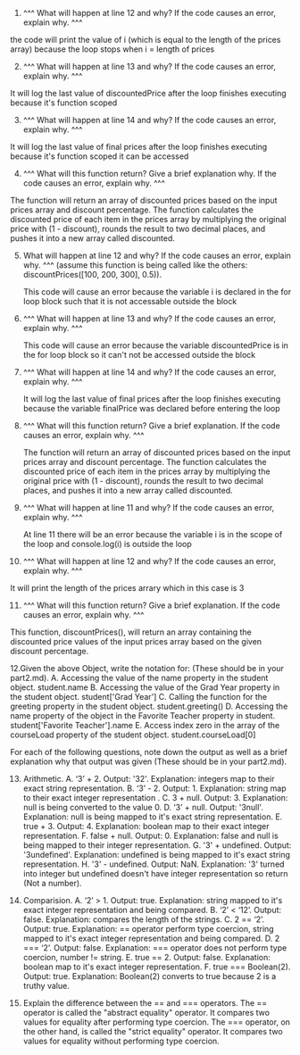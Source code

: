 1. ^^^ What will happen at line 12 and why? If the code causes an error, explain why. ^^^

  the code will print the value of i (which is equal to the length of the prices array) because the loop stops when i = length of prices
  
2. ^^^ What will happen at line 13 and why? If the code causes an error, explain why. ^^^

  It will log the last value of discountedPrice after the loop finishes executing because it's function scoped
  
3. ^^^ What will happen at line 14 and why? If the code causes an error, explain why. ^^^

  It will log the last value of final prices after the loop finishes executing because it's function scoped it can be accessed 
  
4. ^^^ What will this function return? Give a brief explanation why. If the code causes an error, explain why. ^^^

  The function will return an array of discounted prices based on the input prices array and discount percentage. The function 
  calculates the discounted price of each item in the prices array by multiplying the original price with (1 - discount), 
  rounds the result to two decimal places, and pushes it into a new array called discounted.
  
5. What will happen at line 12 and why?  If the code causes an error, explain why. ^^^ (assume this function is being called like the others: discountPrices([100, 200, 300], 0.5)).

   This code will cause an error because the variable i is declared in the for loop block such that it is not accessable outside the block
   
6. ^^^ What will happen at line 13 and why? If the code causes an error, explain why. ^^^

   This code will cause an error because the variable discountedPrice is in the for loop block so it can't not be accessed outside the block

7. ^^^ What will happen at line 14 and why? If the code causes an error, explain why. ^^^

   It will log the last value of final prices after the loop finishes executing because the variable finalPrice was declared before 
   entering the loop
   
8. ^^^ What will this function return? Give a brief explanation. If the code causes an error, explain why. ^^^

   The function will return an array of discounted prices based on the input prices array and discount percentage. The function 
   calculates the discounted price of each item in the prices array by multiplying the original price with (1 - discount), 
   rounds the result to two decimal places, and pushes it into a new array called discounted.
   
9. ^^^ What will happen at line 11 and why? If the code causes an error, explain why. ^^^

   At line 11 there will be an error because the variable i is in the scope of the loop and console.log(i) is outside the loop 
   
10. ^^^ What will happen at line 12 and why? If the code causes an error, explain why. ^^^

  It will print the length of the prices arrary which in this case is 3
  
11. ^^^ What will this function return? Give a brief explanation. If the code causes an error, explain why. ^^^

  This function, discountPrices(), will return an array containing the discounted price values of the input prices array based on the given   
  discount percentage.
  
12.Given the above Object, write the notation for:  (These should be in your part2.md).
  A. Accessing the value of the name property in the student object.
     student.name
  B. Accessing the value of the Grad Year property in the student object.
     student['Grad Year']
  C. Calling the function for the greeting property in the student object.
     student.greeting()
  D. Accessing the name property of the object in the Favorite Teacher property in student.
     student['Favorite Teacher'].name
  E. Access index zero in the array of the courseLoad property of the student object.
     student.courseLoad[0]
     
For each of the following questions, note down the output as well as a brief explanation why that output was given  (These should be in your part2.md).

13. Arithmetic.
  A. ‘3’ + 2.
     Output: '32'.
     Explanation: integers map to their exact string representation.
  B. ‘3’ - 2.
     Output: 1.
     Explanation: string map to their exact integer representation .
  C. 3 + null.
     Output: 3.
     Explanation: null is being converted to the value 0.
  D. ‘3’ + null.
     Output: '3null'.
     Explanation: null is being mapped to it's exact string representation.
  E. true + 3.
     Output: 4.
     Explanation: boolean map to their exact integer representation.
  F. false + null.
     Output: 0.
     Explanation: false and null is being mapped to their integer representation.
  G. '3' + undefined.
     Output: '3undefined'.
     Explanation: undefined is being mapped to it's exact string representation.
  H. '3' - undefined.
     Output: NaN.
     Explanation: '3' turned into integer but undefined doesn't have integer representation so return (Not a number).
     
14. Comparision.
  A. ‘2’ > 1.
     Output: true.
     Explanation: string mapped to it's exact integer representation and being compared.
  B. ‘2’ < ‘12’.
     Output: false.
     Explanation: compares the length of the strings.
  C. 2 == ‘2’.
     Output: true.
     Explanation: == operator perform type coercion, string mapped to it's exact integer representation and being compared. 
  D. 2 === ‘2’.
     Output: false.
     Explanation: === operator does not perform type coercion, number != string.
  E. true == 2.
     Output: false.
     Explanation: boolean map to it's exact integer representation.
  F. true === Boolean(2).
     Output: true.
     Explanation: Boolean(2) converts to true because 2 is a truthy value.
     
15. Explain the difference between the == and === operators.
  The == operator is called the "abstract equality" operator. It compares two values for equality after performing type coercion.
  The === operator, on the other hand, is called the "strict equality" operator. It compares two values for equality without 
  performing type coercion.
  
  
